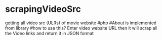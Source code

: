 # scrapingVideoSrc
getting all video src (ULRs) of movie website #php
#About
is implemented from library 
#how to use this?
Enter video website URL
then it will scrap all the Video links and return it in JSON format
